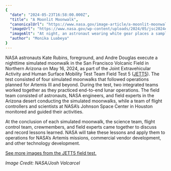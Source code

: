 ```yaml
---
{
  "date": "2024-05-23T16:58:00.000Z",
  "title": "A Moonlit Moonwalk",
  "canonicalUrl": "https://www.nasa.gov/image-article/a-moonlit-moonwalk/",
  "imageUrl": "https://www.nasa.gov/wp-content/uploads/2024/05/jsc2024e035651orig.jpg",
  "imageAlt": "At night, an astronaut wearing white gear places a sample marker in the soil. The soil in front of her is lit up by the lights on the front of the open helmet. Two people in bright vests look on. In the background on the left, another astronaut wearing a similar outfit looks at another patch of soil.",
  "author": "Monika Luabeya"
}
---
```


NASA astronauts Kate Rubins, foreground, and Andre Douglas execute a nighttime simulated moonwalk in the San Francisco Volcanic Field in Northern Arizona on May 16, 2024, as part of the Joint Extravehicular Activity and Human Surface Mobility Test Team Field Test 5 ([JETT5](https://www.nasa.gov/humans-in-space/nasa-tests-technology-practices-artemis-moonwalks-in-arizona-desert/)). The test consisted of four simulated moonwalks that followed operations planned for Artemis III and beyond. During the test, two integrated teams worked together as they practiced end-to-end lunar operations. The field team consisted of astronauts, NASA engineers, and field experts in the Arizona desert conducting the simulated moonwalks, while a team of flight controllers and scientists at NASA’s Johnson Space Center in Houston monitored and guided their activities.

At the conclusion of each simulated moonwalk, the science team, flight control team, crewmembers, and field experts came together to discuss and record lessons learned. NASA will take these lessons and apply them to operations for NASA’s Artemis missions, commercial vendor development, and other technology development. 

[See more images from the JETT5 field test.](https://images.nasa.gov/album/JETT5FieldTestForArtemis?page=1)

_Image Credit: NASA/Josh Valcarcel_
